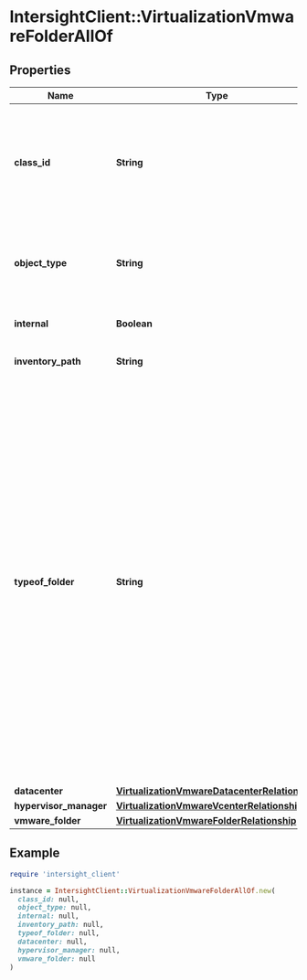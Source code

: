 # IntersightClient::VirtualizationVmwareFolderAllOf

## Properties

| Name | Type | Description | Notes |
| ---- | ---- | ----------- | ----- |
| **class_id** | **String** | The fully-qualified name of the instantiated, concrete type. This property is used as a discriminator to identify the type of the payload when marshaling and unmarshaling data. | [default to &#39;virtualization.VmwareFolder&#39;] |
| **object_type** | **String** | The fully-qualified name of the instantiated, concrete type. The value should be the same as the &#39;ClassId&#39; property. | [default to &#39;virtualization.VmwareFolder&#39;] |
| **internal** | **Boolean** | If a folder is internal, it will be set to true. | [optional] |
| **inventory_path** | **String** | Inventory path to the folder. Example - /DC/myFolder. | [optional] |
| **typeof_folder** | **String** | Determines the type of folder. e.g. vCenter folder, VM and Templete Folder, StorageFolder, NetworkFolder, Host and Cluster Folder. * &#x60;Unknown&#x60; - The type of the folder is unknown. It may not represent that the folder does not exist but indicates that something might be wrong. * &#x60;VMTemplateFolder&#x60; - The folder contains VMs and VM templates. * &#x60;StorageFolder&#x60; - The folder contains storage devices. * &#x60;HostClusterFolder&#x60; - The folder contains hosts and clusters. * &#x60;NetworkFolder&#x60; - The folder contains network items. * &#x60;VcenterFolder&#x60; - The folder created under a vCenter or vCenter folder. | [optional][default to &#39;Unknown&#39;] |
| **datacenter** | [**VirtualizationVmwareDatacenterRelationship**](VirtualizationVmwareDatacenterRelationship.md) |  | [optional] |
| **hypervisor_manager** | [**VirtualizationVmwareVcenterRelationship**](VirtualizationVmwareVcenterRelationship.md) |  | [optional] |
| **vmware_folder** | [**VirtualizationVmwareFolderRelationship**](VirtualizationVmwareFolderRelationship.md) |  | [optional] |

## Example

```ruby
require 'intersight_client'

instance = IntersightClient::VirtualizationVmwareFolderAllOf.new(
  class_id: null,
  object_type: null,
  internal: null,
  inventory_path: null,
  typeof_folder: null,
  datacenter: null,
  hypervisor_manager: null,
  vmware_folder: null
)
```

